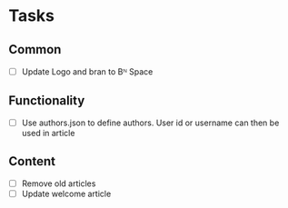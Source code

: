 # Tasks

## Common

- [ ] Update Logo and bran to Bᴺ Space

## Functionality

- [ ] Use authors.json to define authors. User id or username can then be used in article

## Content

- [ ] Remove old articles
- [ ] Update welcome article
